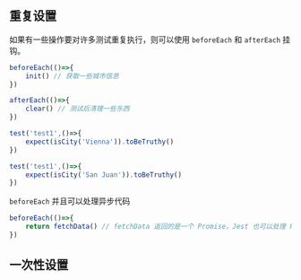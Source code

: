 
## 重复设置

如果有一些操作要对许多测试重复执行，则可以使用 `beforeEach` 和 `afterEach` 挂钩。

```js
beforeEach(()=>{
	init() // 获取一些城市信息
})

afterEach(()=>{
	clear() // 测试后清理一些东西
})

test('test1',()=>{
	expect(isCity('Vienna')).toBeTruthy()
})

test('test1',()=>{
	expect(isCity('San Juan')).toBeTruthy()
})
```



`beforeEach` 并且可以处理异步代码

```js
beforeEach(()=>{
	return fetchData() // fetchData 返回的是一个 Promise，Jest 也可以处理 Promise
})
```

## 一次性设置

